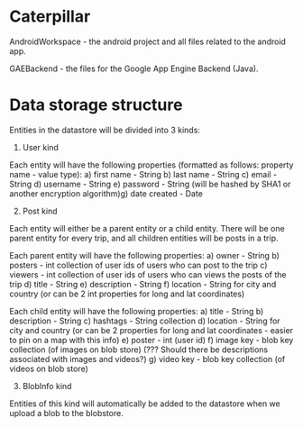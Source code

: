 Caterpillar
===========

AndroidWorkspace - the android project and all files related to the android app.

GAEBackend - the files for the Google App Engine Backend (Java).


Data storage structure
======================

Entities in the datastore will be divided into 3 kinds:

1) User kind

Each entity will have the following properties (formatted as follows: property name - value type):
a) first name - String
b) last name - String
c) email - String
d) username - String
e) password - String (will be hashed by SHA1 or another encryption algorithm)g) date created - Date

2) Post kind

Each entity will either be a parent entity or a child entity. There will be one parent entity for every trip, and all children entities will be posts in a trip.

Each parent entity will have the following properties:
a) owner - String
b) posters - int collection of user ids of users who can post to the trip
c) viewers - int collection of user ids of users who can views the posts of the trip
d) title - String
e) description - String
f) location - String for city and country (or can be 2 int properties for long and lat coordinates)

Each child entity will have the following properties:
a) title - String
b) description - String
c) hashtags - String collection
d) location - String for city and country (or can be 2 properties for long and lat coordinates - easier to pin on a map with this info)
e) poster - int (user id)
f) image key - blob key collection (of images on blob store) (??? Should there be descriptions associated with images and videos?)
g) video key - blob key collection (of videos on blob store)

3) BlobInfo kind

Entities of this kind will automatically be added to the datastore when we upload a blob to the blobstore. 
